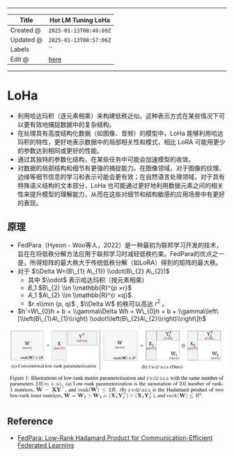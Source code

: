 -----

| Title     | Hot LM Tuning LoHa                                    |
| --------- | ----------------------------------------------------- |
| Created @ | `2025-01-13T08:40:09Z`                                |
| Updated @ | `2025-01-13T08:57:06Z`                                |
| Labels    | \`\`                                                  |
| Edit @    | [here](https://github.com/junxnone/aiwiki/issues/492) |

-----

# LoHa

  - 利用哈达玛积（逐元素相乘）来构建低秩近似。这种表示方式在某些情况下可以更有效地捕捉数据中的复杂结构。
  - 在处理具有高度结构化数据（如图像、音频）的模型中，LoHa 能够利用哈达玛积的特性，更好地表示数据中的局部相关性和模式，相比 LoRA
    可能用更少的参数达到相同或更好的性能。
  - 通过其独特的参数化结构，在某些任务中可能会加速模型的收敛。
  - 对数据的局部结构和细节有更强的捕捉能力。在图像领域，对于图像的纹理、边缘等细节信息的学习和表示可能会更有效；在自然语言处理领域，对于具有特殊语义结构的文本部分，LoHa
    也可能通过更好地利用数据元素之间的相关性来提升模型的理解能力，从而在这些对细节和结构敏感的应用场景中有更好的表现。

## 原理

  - FedPara（Hyeon -
    Woo等人，2022）是一种最初为联邦学习开发的技术，旨在在将低秩分解方法应用于联邦学习时减轻低秩约束。FedPara的优点之一是，所得矩阵的最大秩大于传统低秩分解（如LoRA）得到的矩阵的最大秩。
  - 对于 $\\Delta W=(B\_{1} A\_{1}) \\odot(B\_{2} A\_{2})$
      - 其中 $\\odot$ 表示哈达玛积（按元素相乘）
      - $B\_{1}$ $B\_{2} \\in \\mathbb{R}^{p ×r}$
      - $A\_{1}$ $A\_{2} \\in \\mathbb{R}^{r ×q}$
      - $r ≤\\min (p, q)$ , $\\Delta W$ 的秩可以高达 $r^{2}$ 。
  - $h'=W\_{0}h + b + \\gamma\\Delta Wh = W\_{0}h + b +
    \\gamma\\left\[\\left(B\_{1}A\_{1}\\right)
    \\odot\\left(B\_{2}A\_{2}\\right)\\right\]h$

![image](media/94574406b239527d8f3aa3753e5aa6d384f73bec.png)

## Reference

  - [FedPara: Low-Rank Hadamard Product for Communication-Efficient
    Federated Learning](https://arxiv.org/pdf/2108.06098)
